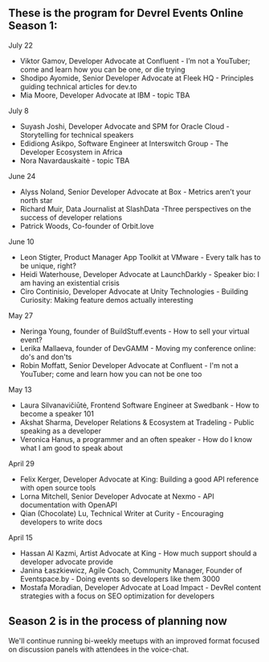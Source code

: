 ## These is the program for Devrel Events Online Season 1:

July 22
* Viktor Gamov, Developer Advocate at Confluent - I’m not a YouTuber; come and learn how you can be one, or die trying
* Shodipo Ayomide, Senior Developer Advocate at Fleek HQ - Principles guiding technical articles for dev.to
* Mia Moore, Developer Advocate at IBM - topic TBA

July 8
* Suyash Joshi, Developer Advocate and SPM for Oracle Cloud - Storytelling for technical speakers
* Edidiong Asikpo, Software Engineer at Interswitch Group - The Developer Ecosystem in Africa
* Nora Navardauskaitė - topic TBA

June 24
* Alyss Noland, Senior Developer Advocate at Box - Metrics aren’t your north star
* Richard Muir, Data Journalist at SlashData -Three perspectives on the success of developer relations
* Patrick Woods, Co-founder of Orbit.love 

June 10
* Leon Stigter, Product Manager App Toolkit at VMware - Every talk has to be unique, right?
* Heidi Waterhouse, Developer Advocate at LaunchDarkly - Speaker bio: I am having an existential crisis
* Ciro Continisio, Developer Advocate at Unity Technologies - Building Curiosity: Making feature demos actually interesting

May 27
* Neringa Young, founder of BuildStuff.events - How to sell your virtual event?
* Lerika Mallaeva, founder of DevGAMM - Moving my conference online: do's and don'ts
* Robin Moffatt, Senior Developer Advocate at Confluent - I'm not a YouTuber; come and learn how you can not be one too

May 13
* Laura Silvanavičiūtė, Frontend Software Engineer at Swedbank - How to become a speaker 101
* Akshat Sharma, Developer Relations & Ecosystem at Tradeling - Public speaking as a developer
* Veronica Hanus, a programmer and an often speaker - How do I know what I am good to speak about

April 29
* Felix Kerger, Developer Advocate at King: Building a good API reference with open source tools
* Lorna Mitchell, Senior Developer Advocate at Nexmo - API documentation with OpenAPI
* Qian (Chocolate) Lu, Technical Writer at Curity - Encouraging developers to write docs

April 15
* Hassan Al Kazmi, Artist Advocate at King - How much support should a developer advocate provide
* Janina Łaszkiewicz, Agile Coach, Community Manager, Founder of Eventspace.by - Doing events so developers like them 3000
* Mostafa Moradian, Developer Advocate at Load Impact - DevRel content strategies with a focus on SEO optimization for developers

## Season 2 is in the process of planning now
We'll continue running bi-weekly meetups with an improved format focused on discussion panels with attendees in the voice-chat.